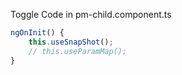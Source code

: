 Toggle Code in pm-child.component.ts

```typescript
ngOnInit() {
    this.useSnapShot();
    // this.useParamMap();
}
```
